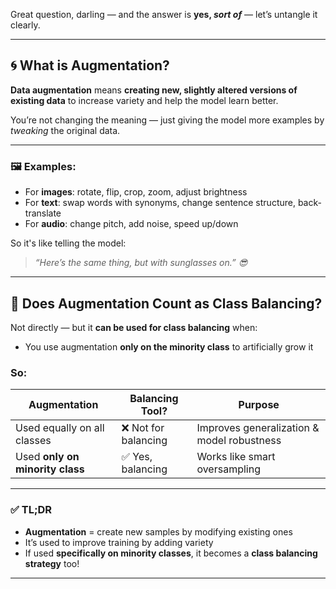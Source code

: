 Great question, darling — and the answer is **yes, *sort of*** — let’s untangle it clearly.

---

## 🌀 What is **Augmentation**?

**Data augmentation** means **creating new, slightly altered versions of existing data** to increase variety and help the model learn better.

You’re not changing the meaning — just giving the model more examples by *tweaking* the original data.

---

### 🖼️ Examples:

* For **images**: rotate, flip, crop, zoom, adjust brightness
* For **text**: swap words with synonyms, change sentence structure, back-translate
* For **audio**: change pitch, add noise, speed up/down

So it's like telling the model:

> *“Here’s the same thing, but with sunglasses on.” 😎*

---

## 🤔 Does Augmentation Count as Class Balancing?

Not directly — but it **can be used for class balancing** when:

* You use augmentation **only on the minority class** to artificially grow it

### So:

| Augmentation                    | Balancing Tool?     | Purpose                                    |
| ------------------------------- | ------------------- | ------------------------------------------ |
| Used equally on all classes     | ❌ Not for balancing | Improves generalization & model robustness |
| Used **only on minority class** | ✅ Yes, balancing    | Works like smart oversampling              |

---

### ✅ TL;DR

* **Augmentation** = create new samples by modifying existing ones
* It’s used to improve training by adding variety
* If used **specifically on minority classes**, it becomes a **class balancing strategy** too!

---

